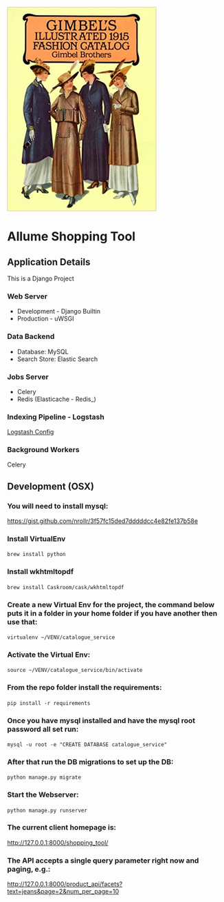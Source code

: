 
![Catalog Service](/gimbels.jpg)


# Allume Shopping Tool


## Application Details
This is a Django Project

### Web Server
* Development - Django Builtin
* Production - uWSGI

### Data Backend 
* Database: MySQL 
* Search Store: Elastic Search

### Jobs Server
* Celery
* Redis (Elasticache - Redis_)

### Indexing Pipeline - Logstash
[Logstash Config](https://qbox.io/blog/migrating-mysql-data-into-elasticsearch-using-logstash)


### Background Workers
Celery


## Development (OSX)
### You will need to install mysql:
https://gist.github.com/nrollr/3f57fc15ded7dddddcc4e82fe137b58e

### Install VirtualEnv
`brew install python`

### Install wkhtmltopdf
`brew install Caskroom/cask/wkhtmltopdf`

### Create a new Virtual Env for the project, the command below puts it in a folder in your home folder if you have another then use that:
`virtualenv ~/VENV/catalogue_service`

### Activate the Virtual Env:
`source ~/VENV/catalogue_service/bin/activate`

### From the repo folder install the requirements:
`pip install -r requirements`

### Once you have mysql installed and have the mysql root password all set run:
`mysql -u root -e "CREATE DATABASE catalogue_service"`

### After that run the DB migrations to set up the DB:
`python manage.py migrate`

### Start the Webserver:
`python manage.py runserver`

### The current client homepage is:
http://127.0.0.1:8000/shopping_tool/

### The API accepts a single query parameter right now and paging, e.g.:
http://127.0.0.1:8000/product_api/facets?text=jeans&page=2&num_per_page=10

